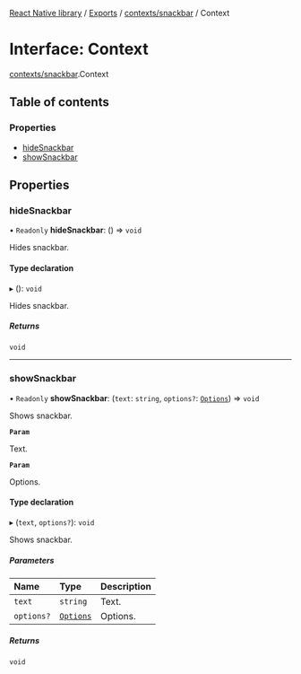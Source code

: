 [React Native library](../index.md) / [Exports](../modules.md) / [contexts/snackbar](../modules/contexts_snackbar.md) / Context

# Interface: Context

[contexts/snackbar](../modules/contexts_snackbar.md).Context

## Table of contents

### Properties

- [hideSnackbar](contexts_snackbar.Context.md#hidesnackbar)
- [showSnackbar](contexts_snackbar.Context.md#showsnackbar)

## Properties

### hideSnackbar

• `Readonly` **hideSnackbar**: () => `void`

Hides snackbar.

#### Type declaration

▸ (): `void`

Hides snackbar.

##### Returns

`void`

___

### showSnackbar

• `Readonly` **showSnackbar**: (`text`: `string`, `options?`: [`Options`](contexts_snackbar.Options.md)) => `void`

Shows snackbar.

**`Param`**

Text.

**`Param`**

Options.

#### Type declaration

▸ (`text`, `options?`): `void`

Shows snackbar.

##### Parameters

| Name | Type | Description |
| :------ | :------ | :------ |
| `text` | `string` | Text. |
| `options?` | [`Options`](contexts_snackbar.Options.md) | Options. |

##### Returns

`void`
